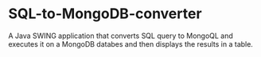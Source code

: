 # SQL-to-MongoDB-converter
A Java SWING application that converts SQL query to MongoQL and executes it on a MongoDB databes and then displays the results in a table.
